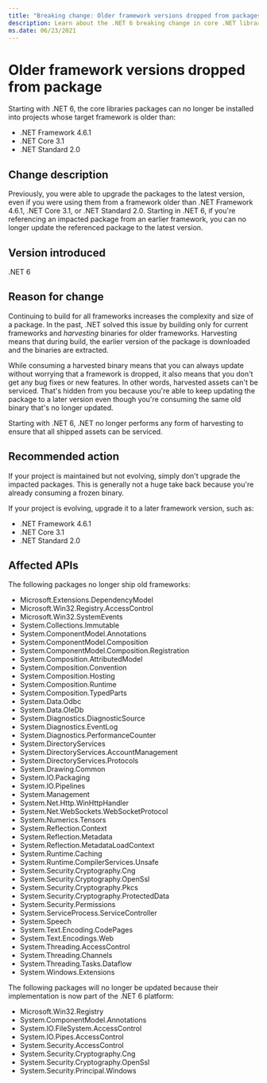```yaml
---
title: "Breaking change: Older framework versions dropped from packages"
description: Learn about the .NET 6 breaking change in core .NET libraries where older framework versions have been dropped from the core libraries packages.
ms.date: 06/23/2021
---
```

# Older framework versions dropped from package

Starting with .NET 6, the core libraries packages can no longer be installed into projects whose target framework is older than:

- .NET Framework 4.6.1
- .NET Core 3.1
- .NET Standard 2.0

## Change description

Previously, you were able to upgrade the packages to the latest version, even if you were using them from a framework older than .NET Framework 4.6.1, .NET Core 3.1, or .NET Standard 2.0. Starting in .NET 6, if you're referencing an impacted package from an earlier framework, you can no longer update the referenced package to the latest version.

## Version introduced

.NET 6

## Reason for change

Continuing to build for all frameworks increases the complexity and size of a package. In the past, .NET solved this issue by building only for current frameworks and *harvesting* binaries for older frameworks. Harvesting means that during build, the earlier version of the package is downloaded and the binaries are extracted.

While consuming a harvested binary means that you can always update without worrying that a framework is dropped, it also means that you don't get any bug fixes or new features. In other words, harvested assets can't be serviced. That's hidden from you because you're able to keep updating the package to a later version even though you're consuming the same old binary that's no longer updated.

Starting with .NET 6, .NET no longer performs any form of harvesting to ensure that all shipped assets can be serviced.

## Recommended action

If your project is maintained but not evolving, simply don't upgrade the impacted packages. This is generally not a huge take back because you're already consuming a frozen binary.

If your project is evolving, upgrade it to a later framework version, such as:

- .NET Framework 4.6.1
- .NET Core 3.1
- .NET Standard 2.0

## Affected APIs

The following packages no longer ship old frameworks:

- Microsoft.Extensions.DependencyModel
- Microsoft.Win32.Registry.AccessControl
- Microsoft.Win32.SystemEvents
- System.Collections.Immutable
- System.ComponentModel.Annotations
- System.ComponentModel.Composition
- System.ComponentModel.Composition.Registration
- System.Composition.AttributedModel
- System.Composition.Convention
- System.Composition.Hosting
- System.Composition.Runtime
- System.Composition.TypedParts
- System.Data.Odbc
- System.Data.OleDb
- System.Diagnostics.DiagnosticSource
- System.Diagnostics.EventLog
- System.Diagnostics.PerformanceCounter
- System.DirectoryServices
- System.DirectoryServices.AccountManagement
- System.DirectoryServices.Protocols
- System.Drawing.Common
- System.IO.Packaging
- System.IO.Pipelines
- System.Management
- System.Net.Http.WinHttpHandler
- System.Net.WebSockets.WebSocketProtocol
- System.Numerics.Tensors
- System.Reflection.Context
- System.Reflection.Metadata
- System.Reflection.MetadataLoadContext
- System.Runtime.Caching
- System.Runtime.CompilerServices.Unsafe
- System.Security.Cryptography.Cng
- System.Security.Cryptography.OpenSsl
- System.Security.Cryptography.Pkcs
- System.Security.Cryptography.ProtectedData
- System.Security.Permissions
- System.ServiceProcess.ServiceController
- System.Speech
- System.Text.Encoding.CodePages
- System.Text.Encodings.Web
- System.Threading.AccessControl
- System.Threading.Channels
- System.Threading.Tasks.Dataflow
- System.Windows.Extensions

The following packages will no longer be updated because their implementation is now part of the .NET 6 platform:

- Microsoft.Win32.Registry
- System.ComponentModel.Annotations
- System.IO.FileSystem.AccessControl
- System.IO.Pipes.AccessControl
- System.Security.AccessControl
- System.Security.Cryptography.Cng
- System.Security.Cryptography.OpenSsl
- System.Security.Principal.Windows

<!--

### Category

Core .NET libraries

-->

